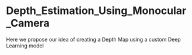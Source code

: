 # Depth_Estimation_Using_Monocular_Camera

Here we propose our idea of creating a Depth Map using a custom Deep Learning model
